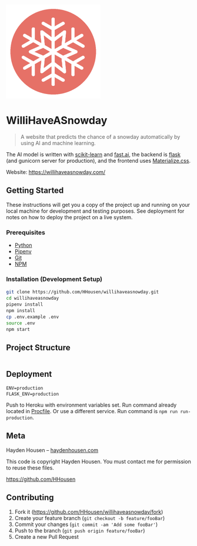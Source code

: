 ![WilliHaveASnowday Logo](src/assets/img/logo_256.png)

# WilliHaveASnowday

> A website that predicts the chance of a snowday automatically by using AI and machine learning.

The AI model is written with [scikit-learn](https://scikit-learn.org/) and [fast.ai](https://docs.fast.ai/), the backend is [flask](http://flask.pocoo.org/) (and gunicorn server for production), and the frontend uses [Materialize.css](https://materializecss.com/).

Website: <https://willihaveasnowday.com/>

## Getting Started

These instructions will get you a copy of the project up and running on your local machine for development and testing purposes. See deployment for notes on how to deploy the project on a live system.

### Prerequisites

* [Python](https://www.python.org/)
* [Pipenv](https://docs.pipenv.org/en/latest/install/#installing-pipenv)
* [Git](https://git-scm.com/)
* [NPM](https://docs.npmjs.com/downloading-and-installing-node-js-and-npm)

### Installation (Development Setup)

```bash
git clone https://github.com/HHousen/willihaveasnowday.git
cd willihaveasnowday
pipenv install
npm install
cp .env.example .env
source .env
npm start
```

## Project Structure

```

```

## Deployment

```
ENV=production
FLASK_ENV=production
```

Push to Heroku with environment variables set. Run command already located in [Procfile](Procfile).
Or use a different service. Run command is `npm run run-production`.

## Meta

Hayden Housen – [haydenhousen.com](https://haydenhousen.com)

This code is copyright Hayden Housen. You must contact me for permission to reuse these files.

<https://github.com/HHousen>

## Contributing

1. Fork it (<https://github.com/HHousen/willihaveasnowday/fork>)
2. Create your feature branch (`git checkout -b feature/fooBar`)
3. Commit your changes (`git commit -am 'Add some fooBar'`)
4. Push to the branch (`git push origin feature/fooBar`)
5. Create a new Pull Request
